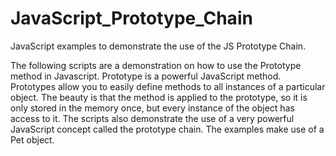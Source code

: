 # JavaScript_Prototype_Chain
JavaScript examples to demonstrate the use of the JS Prototype Chain.

The following scripts are a demonstration on how to use the Prototype method in Javascript.
Prototype is a powerful JavaScript method. Prototypes allow you to easily define methods to all instances of a particular object. The beauty is that the method is applied to the prototype, so it is only stored in the memory once, but every instance of the object has access to it. 
The scripts also demonstrate the use of a very powerful JavaScript concept called the prototype chain.
The examples make use of a Pet object.
